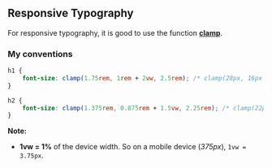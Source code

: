 ## Responsive Typography
For responsive typography, it is good to use the function [**clamp**](https://developer.mozilla.org/en-US/docs/Web/CSS/clamp).

### My conventions
```css
h1 {
    font-size: clamp(1.75rem, 1rem + 2vw, 2.5rem); /* clamp(28px, 16px + 2vw, 40px); */
}

h2 {
    font-size: clamp(1.375rem, 0.875rem + 1.5vw, 2.25rem); /* clamp(22px, 14px + 1.5vw, 36px); */
}
```

**Note:**
- **1vw = 1%** of the device width. So on a mobile device (_375px_), `1vw = 3.75px`.
